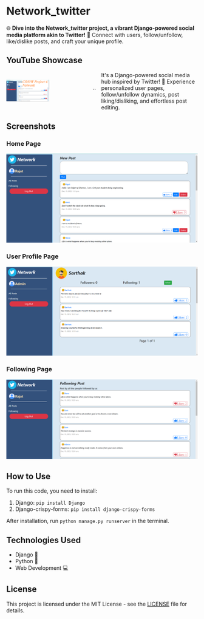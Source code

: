 # Network_twitter

🌐 **Dive into the Network_twitter project, a vibrant Django-powered social media platform akin to Twitter!** 🚀 Connect with users, follow/unfollow, like/dislike posts, and craft your unique profile.

## YouTube Showcase

<div style="display: flex; align-items: center;">
  <a href="https://www.youtube.com/watch?v=WOWzp7vTf3U">
    <img src="project4/CS50W_P4_thumbnail.png" alt="YouTube Showcase" width="50%">
  </a>
``</br>
  <span style="margin-left: 1em;">It's a Django-powered social media hub inspired by Twitter! 🚀 Experience personalized user pages, follow/unfollow dynamics, post liking/disliking, and effortless post editing.</span>
</div>

## Screenshots

### Home Page
![Home Page](project4/CS50W_P4_home.png)

### User Profile Page
![User Profile Page](project4/CS50W_P4_User_profile.png)

### Following Page
![Following Page](project4/CS50W_P4_following.png)

## How to Use

To run this code, you need to install:

1. Django: `pip install Django`
2. Django-crispy-forms: `pip install django-crispy-forms`

After installation, run `python manage.py runserver` in the terminal.

## Technologies Used

- Django 🚀
- Python 🐍
- Web Development 💻

## License

This project is licensed under the MIT License - see the [LICENSE](LICENSE) file for details.

